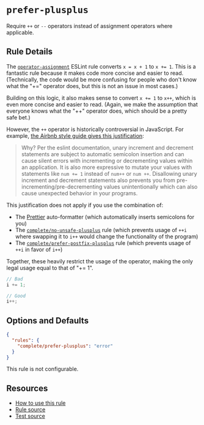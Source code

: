 # `prefer-plusplus`

Require `++` or `--` operators instead of assignment operators where applicable.

## Rule Details

The [`operator-assignment`](https://eslint.org/docs/latest/rules/operator-assignment) ESLint rule converts `x = x + 1` to `x += 1`. This is a fantastic rule because it makes code more concise and easier to read. (Technically, the code would be more confusing for people who don't know what the "+=" operator does, but this is not an issue in most cases.)

Building on this logic, it also makes sense to convert `x += 1` to `x++`, which is even more concise and easier to read. (Again, we make the assumption that everyone knows what the "++" operator does, which should be a pretty safe bet.)

However, the `++` operator is historically controversial in JavaScript. For example, [the Airbnb style guide gives this justification](https://github.com/airbnb/javascript#variables--unary-increment-decrement):

> Why? Per the eslint documentation, unary increment and decrement statements are subject to automatic semicolon insertion and can cause silent errors with incrementing or decrementing values within an application. It is also more expressive to mutate your values with statements like `num += 1` instead of `num++` or `num ++`. Disallowing unary increment and decrement statements also prevents you from pre-incrementing/pre-decrementing values unintentionally which can also cause unexpected behavior in your programs.

This justification does not apply if you use the combination of:

- The [Prettier](https://prettier.io/) auto-formatter (which automatically inserts semicolons for you)
- The [`complete/no-unsafe-plusplus`](no-unsafe-plusplus.md) rule (which prevents usage of `++i` where swapping it to `i++` would change the functionality of the program)
- The [`complete/prefer-postfix-plusplus`](prefer-postfix-plusplus) rule (which prevents usage of `++i` in favor of `i++`)

Together, these heavily restrict the usage of the operator, making the only legal usage equal to that of "+= 1".

```ts
// Bad
i += 1;

// Good
i++;
```

## Options and Defaults

```json
{
  "rules": {
    "complete/prefer-plusplus": "error"
  }
}
```

This rule is not configurable.

## Resources

- [How to use this rule](../../README.md#install--usage)
- [Rule source](../../src/rules/prefer-plusplus.ts)
- [Test source](../../tests/rules/prefer-plusplus.test.ts)
